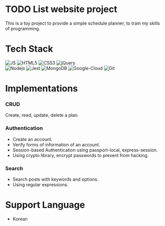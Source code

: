 # TODO List website project
This is a toy project to provide a simple schedule planner, to train my skills
of programming.

# Tech Stack
![JS](https://img.shields.io/badge/JavaScript-F7DF1E?style=flat-square&logo=JavaScript&logoColor=black)
![HTML5](https://img.shields.io/badge/HTML5-E34F26?style=flat-square&logo=HTML5&logoColor=black)
![CSS3](https://img.shields.io/badge/CSS3-1572B6?style=flat-square&logo=CSS3&logoColor=black)
![jQuery](https://img.shields.io/badge/jQuery-0769AD?style=flat-square&logo=jQuery&logoColor=black)<br>
![Nodejs](https://img.shields.io/badge/Node.js-339933?style=flat-square&logo=Node.js&logoColor=white)
![Jest](https://img.shields.io/badge/Jest-C21325?style=flat-square&logo=Jest&logoColor=white)
![MongoDB](https://img.shields.io/badge/MongoDB-47A248?style=flat-square&logo=MongoDB&logoColor=white)
![Google-Cloud](https://img.shields.io/badge/Google-Cloud-4285F4?style=flat-square&logo=Google-Cloud&logoColor=white)
![Git](https://img.shields.io/badge/Git-F05032?style=flat-square&logo=Git&logoColor=white)

# Implementations
### CRUD
Create, read, update, delete a plan.

### Authentication
- Create an account.
- Verify forms of information of an account.
- Session-based Authentication using passport-local, express-session.
- Using crypto library, encrypt passwords to prevent from hacking.

### Search
- Search posts with keywords and options.
- Using regular expressions.

# Support Language
- Korean
